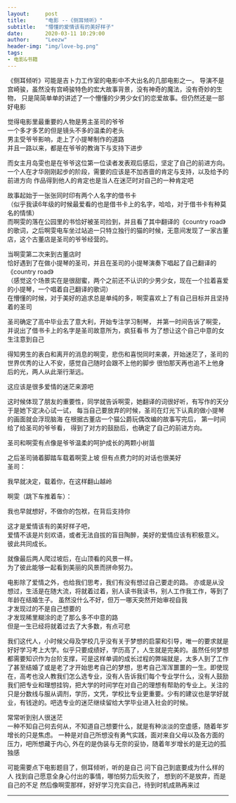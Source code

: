 ```yaml
---
layout:     post 
title:      "电影 --《侧耳倾听》"
subtitle:   "懵懂的爱情该有的美好样子"
date:       2020-03-11 10:29:00
author:     "Leezw"
header-img: "img/love-bg.png"
tags:
- 电影&书籍
---
```


>
《侧耳倾听》可能是吉卜力工作室的电影中不大出名的几部电影之一。
导演不是宫崎骏，虽然没有宫崎骏特色的宏大故事背景，没有神奇的魔法，没有奇妙的生物，
只是简简单单的讲述了一个懵懂的少男少女们的恋爱故事。但仍然还是一部好电影

觉得电影里最重要的人物是男主圣司的爷爷      
一个多才多艺的但是镜头不多的温柔的老头      
男主受爷爷影响，走上了小提琴制作的道路      
并且一路以来，都是在爷爷的教诲下与支持下进步      

而女主月岛雯也是在爷爷这位第一位读者发表观后感后，坚定了自己的前进方向。
一个人在才华刚刚起步的阶段，需要的应该是不加吝啬的肯定与支持，以及给予的前进方向
作品得到他人的肯定也是当人在迷茫时对自己的一种肯定吧

故事起始于一张张同时印有两个人名字的借书卡      
（似乎我读6年级的时候最爱看的也是借书卡上的名字，哈哈，对于借书卡有种莫名的情愫）      
而啊雯的落在公园里的书恰好被圣司捡到，并且看了其中翻译的《country road》的歌词，之后啊雯电车坐过站追一只特立独行的猫的时候，无意间发现了一家古董店，这个古董店是圣司的爷爷经营的。

当啊雯第二次来到古董店时          
恰好遇到了在做小提琴的圣司，并且在圣司的小提琴演奏下唱起了自己翻译的《country road》      
（感觉这个场景实在是很甜蜜，两个之前还不认识的少男少女，现在一个拉着喜爱的小提琴，一个唱着自己翻译的歌词）      
在懵懂的时候，对于美好的追求总是单纯的多，啊雯喜欢上了有自己目标并且坚持着的圣司      

圣司确定了高中毕业去了意大利，开始专注学习制琴，
并第一时间告诉了啊雯，并说出了借书卡上的名字是圣司故意所为，疯狂看书
为了想让这个自己中意的女生注意到自己

得知男生的表白和离开的消息的啊雯，悲伤和喜悦同时来袭，开始迷茫了，圣司的世界优秀的让人不安，感觉自己随时会跟不上他的脚步
很怕那天再也追不上他身后的光，两人从此渐行渐远。

这应该是很多爱情的迷茫来源吧

这时候体现了朋友的重要性，同学就告诉啊雯，她翻译的词很好听，有写作的天分
于是她下定决心试一试，
每当自己要放弃的时候，圣司在灯光下认真的做小提琴的画面就会浮现脑海 在根据古董店一个猫公爵玩偶改编的故事写完后，
第一时间给了给圣司的爷爷看，
得到了对方的鼓励后，也确定了自己的前进方向。

圣司和啊雯有点像是爷爷温柔的呵护成长的两颗小树苗

之后圣司骑着脚踏车载着啊雯上坡 但有点费力时的对话也很美好     
圣司：
>     
我早就决定，载着你，在这样翻山越岭     

啊雯（跳下车推着车）：    
>      
我也早就想好，不做你的包袱，在背后支持你     


这才是爱情该有的美好样子吧，   
爱情不该是片刻欢语，或者无法自拔的盲目陶醉，美好的爱情应该有积极意义。
彼此共同成长。

就像最后两人爬过坡后，在山顶看的风景一样。    
为了彼此能够一起看到美丽的风景而拼命努力。    

电影除了爱情之外，也给我们思考，我们有没有想过自己要走的路。
亦或是从没想过，生活是在随大流，将就着过着，别人读书我读书，别人工作我工作，等到了年龄在结婚生子。
虽然没什么不好，但万一哪天突然开始审视自我     
才发现过的不是自己想要的     
才发现稀里糊涂的走了那么多不中意的路     
但是一生已经将就着过去了大多数，有点可悲

我们这代人，小时候父母及学校几乎没有关于梦想的启蒙和引导，唯一的要求就是好好学习考上大学。似乎只要成绩好，学历高了，人生就是完美的。虽然任何梦想都需要知识作为台阶支撑，可是这样单调的成长过程的弊端就是，太多人到了工作了甚至结婚了或是老了才开始思考自己的梦想，思考自己浑浑噩噩的一生。即使现在，高考也没人教我们怎么选专业，没有人告诉我们每个专业学什么，没有人鼓励我们把专业和理想挂钩，把大学的时间学在对自己的理想有帮助的专业上。关注的只是分数线与服从调剂，学历，文凭，学校比专业更重要。少有的建议也是学好就业，有钱途的。吧选专业的迷茫继续留给大学毕业进入社会的时候。

常常听到别人很迷茫    
一种不知自己何去何从，不知道自己想要什么，就是有种淡淡的空虚感，随着年岁增长的只是焦虑。
一种是对自己所想没有勇气实践，面对来自父母以及各方面的压力，吧所想藏于内心, 外在的是伪装与无奈的妥协，随着年岁增长的是无边的孤独感

可能需要点下电影题目了，侧耳倾听，听的是自己
问下自己到底要成为什么样的人
找到自己愿意全身心付出的事情，哪怕努力后失败了，
想到的不是放弃，而是自己的不足
然后像啊雯那样，好好学习充实自己，待到时机成熟再来过


---


